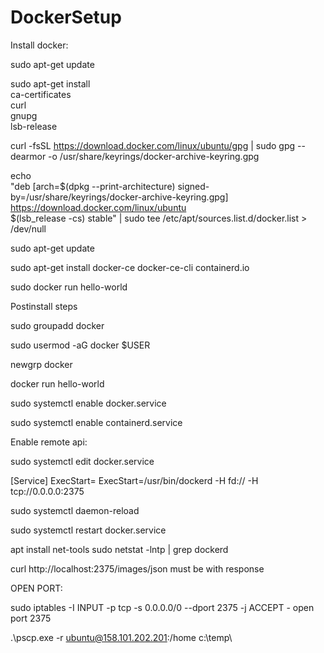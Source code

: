 # DockerSetup
Install docker:

sudo apt-get update

sudo apt-get install \
      ca-certificates \
      curl \
      gnupg \
      lsb-release
    
curl -fsSL https://download.docker.com/linux/ubuntu/gpg | sudo gpg --dearmor -o /usr/share/keyrings/docker-archive-keyring.gpg

echo \
  "deb [arch=$(dpkg --print-architecture) signed-by=/usr/share/keyrings/docker-archive-keyring.gpg] https://download.docker.com/linux/ubuntu \
  $(lsb_release -cs) stable" | sudo tee /etc/apt/sources.list.d/docker.list > /dev/null

sudo apt-get update

sudo apt-get install docker-ce docker-ce-cli containerd.io

sudo docker run hello-world


Postinstall steps

sudo groupadd docker
 
sudo usermod -aG docker $USER
 
newgrp docker 
 
docker run hello-world
 
sudo systemctl enable docker.service

sudo systemctl enable containerd.service
 
Enable remote api:

sudo systemctl edit docker.service

[Service]
ExecStart=
ExecStart=/usr/bin/dockerd -H fd:// -H tcp://0.0.0.0:2375

sudo systemctl daemon-reload

sudo systemctl restart docker.service

apt install net-tools 
sudo netstat -lntp | grep dockerd

curl http://localhost:2375/images/json must be with response

OPEN PORT:

sudo iptables -I INPUT -p tcp -s 0.0.0.0/0 --dport 2375 -j ACCEPT - open port 2375

.\pscp.exe -r ubuntu@158.101.202.201:/home c:\temp\
